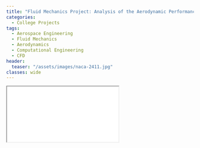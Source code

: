 ```yaml
---
title: "Fluid Mechanics Project: Analysis of the Aerodynamic Performance of a NACA 2411 Aerofoil with CFD"
categories:
  - College Projects
tags:
  - Aerospace Engineering
  - Fluid Mechanics
  - Aerodynamics
  - Computational Engineering
  - CFD
header:
  teaser: "/assets/images/naca-2411.jpg"
classes: wide
---
```


<object data="/assets/documents/Conall-Daly-4B13-Project.pdf" width="1000" height="1000" type='application/pdf'></object>

<iframe src="/assets/documents/Conall-Daly-4B13-Project.pdf" title="SOME_TITLE" />
